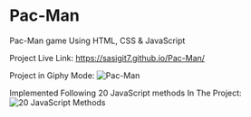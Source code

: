 # Pac-Man
Pac-Man game Using HTML, CSS &amp; JavaScript

Project Live Link: https://sasigit7.github.io/Pac-Man/

Project in Giphy Mode: ![Pac-Man](https://media.giphy.com/media/ShS0b007WRHmmcTROb/giphy.gif)

Implemented Following 20 JavaScript methods In The Project: 
![20 JavaScript Methods](https://i.imgur.com/PG8D6rW.png)


